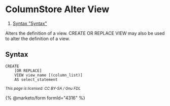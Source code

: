 
# ColumnStore Alter View

 
1. [Syntax "Syntax"](#syntax)





Alters the definition of a view. CREATE OR REPLACE VIEW may also be used to alter the definition
of a view.


## Syntax


```
CREATE
    [OR REPLACE]
    VIEW view_name [(column_list)]
    AS select_statement
```


<sub>_This page is licensed: CC BY-SA / Gnu FDL_</sub>


{% @marketo/form formId="4316" %}
